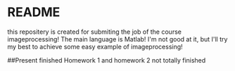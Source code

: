 # README
this repositery is created for submiting the job of the course imageprocessing!
The main language is Matlab! I'm not good at it, but I'll try my best to achieve some easy example of imageprocessing!

##Present
finished Homework 1 and homework 2 not totally finished